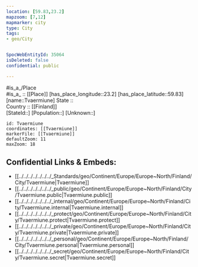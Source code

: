 ```yaml
---
location: [59.83,23.2] 
mapzoom: [7,12] 
mapmarker: city 
type: City
tags:
- geo/City


SpocWebEntityId: 35064
isDeleted: false
confidential: public

---
```

#is_a_/Place  
#is_a_ :: [[Place]] 
[has_place_longitude::23.2] 
[has_place_latitude::59.83] 
[name::Tvaermiune] 
State ::  
Country :: [[Finland]]  
[StateId::] 
[Population::] 
[Unknown::] 


```leaflet
id: Tvaermiune
coordinates: [[Tvaermiune]] 
markerFile: [[Tvaermiune]] 
defaultZoom: 11 
maxZoom: 18
```


## Confidential Links & Embeds: 
- [[../../../../../../../_Standards/geo/Continent/Europe/Europe~North/Finland/City/Tvaermiune|Tvaermiune]] 
- [[../../../../../../../_public/geo/Continent/Europe/Europe~North/Finland/City/Tvaermiune.public|Tvaermiune.public]] 
- [[../../../../../../../_internal/geo/Continent/Europe/Europe~North/Finland/City/Tvaermiune.internal|Tvaermiune.internal]] 
- [[../../../../../../../_protect/geo/Continent/Europe/Europe~North/Finland/City/Tvaermiune.protect|Tvaermiune.protect]] 
- [[../../../../../../../_private/geo/Continent/Europe/Europe~North/Finland/City/Tvaermiune.private|Tvaermiune.private]] 
- [[../../../../../../../_personal/geo/Continent/Europe/Europe~North/Finland/City/Tvaermiune.personal|Tvaermiune.personal]] 
- [[../../../../../../../_secret/geo/Continent/Europe/Europe~North/Finland/City/Tvaermiune.secret|Tvaermiune.secret]] 
